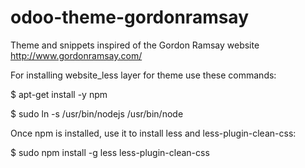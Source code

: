 # odoo-theme-gordonramsay

Theme and snippets inspired of the Gordon Ramsay website  http://www.gordonramsay.com/

For installing website_less layer for theme use these commands:

$ apt-get install -y npm

$ sudo ln -s /usr/bin/nodejs /usr/bin/node

Once npm is installed, use it to install less and less-plugin-clean-css:


$ sudo npm install -g less less-plugin-clean-css


